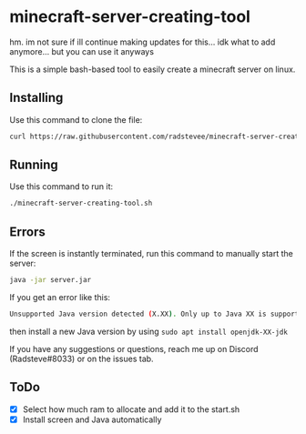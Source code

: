 # minecraft-server-creating-tool
hm. im not sure if ill continue making updates for this... idk what to add anymore... but you can use it anyways

This is a simple bash-based tool to easily create a minecraft server on linux.

## Installing
Use this command to clone the file: 
```bash
curl https://raw.githubusercontent.com/radstevee/minecraft-server-creating-tool/main/minecraft-server-creating-tool.sh | bash
```
## Running
Use this command to run it:
```bash
./minecraft-server-creating-tool.sh
```
## Errors
If the screen is instantly terminated, run this command to manually start the server:
```bash
java -jar server.jar
```

If you get an error like this:
```bash
Unsupported Java version detected (X.XX). Only up to Java XX is supported
```
then install a new Java version by using `sudo apt install openjdk-XX-jdk`

If you have any suggestions or questions, reach me up on Discord (Radsteve#8033) or on the issues tab.

## ToDo
- [x] Select how much ram to allocate and add it to the start.sh
- [x] Install screen and Java automatically
